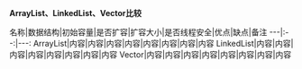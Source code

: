 **ArrayList、LinkedList、Vector比较**


名称|数据结构|初始容量|是否扩容|扩容大小|是否线程安全|优点|缺点|备注
---|:--:|---:
ArrayList|内容|内容|内容|内容|内容|内容|内容|内容
LinkedList|内容|内容|内容|内容|内容|内容|内容|内容
Vector|内容|内容|内容|内容|内容|内容|内容|内容